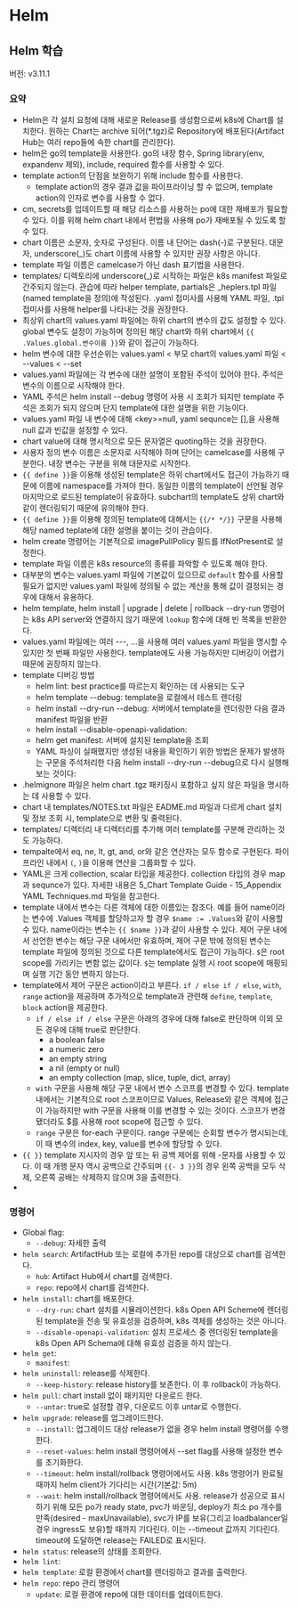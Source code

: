 # Helm
## Helm 학습
버전: v3.11.1
### 요약
- Helm은 각 설치 요청에 대해 새로운 Release를 생성함으로써 k8s에 Chart를 설치한다. 원하는 Chart는 archive 되어(*.tgz)로 Repository에 배포된다(Artifact Hub는 여러 repo들에 속한 chart를 관리한다).
- helm은 go의 template을 사용한다. go의 내장 함수, Spring library(env, expandenv 제외), include, required 함수를 사용할 수 있다.
- template action의 단점을 보완하기 위해 include 함수를 사용한다.
    - template action의 경우 결과 값을 파이프라이닝 할 수 없으며, template action의 인자로 변수를 사용할 수 없다.
- cm, secrets를 업데이트할 때 해당 리소스를 사용하는 po에 대한 재배포가 필요할 수 있다. 이를 위해 helm chart 내에서 편법을 사용해 po가 재배포될 수 있도록 할 수 있다.
- chart 이름은 소문자, 숫자로 구성된다. 이름 내 단어는 dash(-)로 구분된다. 대문자, underscore(_)도 chart 이름에 사용할 수 있지만 권장 사항은 아니다.
- template 파일 이름은 camelcase가 아닌 dash 표기법을 사용한다.
- templates/ 디렉토리에 underscore(_)로 시작하는 파일은 k8s manifest 파일로 간주되지 않는다. 관습에 따라 helper template, partials은 _heplers.tpl 파일(named template을 정의)에 작성된다. .yaml 접미사를 사용해 YAML 파일, .tpl 접미사를 사용해 helper를 나타내는 것을 권장한다.
- 최상위 chart의 values.yaml 파일에는 하위 chart의 변수의 값도 설정할 수 있다. global 변수도 설정이 가능하며 정의된 해당 chart와 하위 chart에서 `{{ .Values.global.변수이름 }}`와 같이 접근이 가능하다.
- helm 변수에 대한 우선순위는 values.yaml < 부모 chart의 values.yaml 파일 < --values < --set
- values.yaml 파일에는 각 변수에 대한 설명이 포함된 주석이 있어야 한다. 주석은 변수의 이름으로 시작해야 한다.
- YAML 주석은 helm install --debug 명령어 사용 시 조회가 되지만 template 주석은 조회가 되지 않으며 단지 template에 대한 설명을 위한 기능이다.
- values.yaml 파일 내 변수에 대해 \<key\>=null, yaml sequnce는 [],을 사용해 null 값과 빈값을 설정할 수 있다.
- chart value에 대해 명시적으로 모든 문자열은 quoting하는 것을 권장한다.
- 사용자 정의 변수 이름은 소문자로 시작해야 하며 단어는 camelcase를 사용해 구분한다. 내장 변수는 구분을 위해 대문자로 시작한다.
- `{{ define }}`을 이용해 생성된 template은 하위 chart에서도 접근이 가능하기 때문에 이름에 namespace를 가져야 한다. 동일한 이름의 template이 선언될 경우 마지막으로 로드된 template이 유효하다. subchart의 template도 상위 chart와 같이 렌더링되기 때문에 유의해야 한다.
- `{{ define }}`을 이용해 정의된 template에 대해서는 `{{/* */}}` 구문을 사용해 해당 named teplate에 대한 설명을 붙이는 것이 관습이다.
- helm create 명령어는 기본적으로 imagePullPolicy 필드를 IfNotPresent로 설정한다.
- template 파일 이름은 k8s resource의 종류를 파악할 수 있도록 해야 한다.
- 대부분의 변수는 values.yaml 파일에 기본값이 있으므로 `default` 함수를 사용할 필요가 없지만 values.yaml 파일에 정의될 수 없는 계산을 통해 값이 결정되는 경우에 대해서 유용하다.
- helm template, helm install | upgrade | delete | rollback --dry-run 명령어는 k8s API server와 연결하지 않기 때문에 `lookup` 함수에 대해 빈 목록을 반환한다.
- values.yaml 파일에는 여러 ---, ...을 사용해 여러 values.yaml 파일을 명시할 수 있지만 첫 번째 파일만 사용한다. template에도 사용 가능하지만 디버깅이 어렵기 때문에 권장하지 않는다.
- template 디버깅 방법
    - helm lint: best practice를 따르는지 확인하는 데 사용되는 도구
    - helm template --debug: template을 로컬에서 테스트 렌더링
    - helm install --dry-run --debug: 서버에서 template을 렌더링한 다음 결과 manifest 파일을 반환
    - helm install --disable-openapi-validation:
    - helm get manifest: 서버에 설치된 template을 조회
    - YAML 파싱이 실패했지만 생성된 내용을 확인하기 위한 방법은 문제가 발생하는 구문을 주석처리한 다음 helm install --dry-run --debug으로 다시 실행해보는 것이다:
- .helmignore 파일은 helm chart .tgz 패키징시 포함하고 싶지 않은 파일을 명시하는 데 사용할 수 있다.
- chart 내 templates/NOTES.txt 파일은 EADME.md 파일과 다르게 chart 설치 및 정보 조회 시, template으로 변환 및 줄력된다.
- templates/ 디렉터리 내 디렉터리를 추가해 여러 template를 구분해 관리하는 것도 가능하다.
- tempalte에서 eq, ne, lt, gt, and, or와 같은 연산자는 모두 함수로 구현된다. 파이프라인 내에서 `(`, `)`을 이용해 연산을 그룹화할 수 있다.
- YAML은 크게 collection, scalar 타입을 제공한다. collection 타입의 경우 map과 sequnce가 있다. 자세한 내용은 5_Chart Template Guide - 15_Appendix YAML Techniques.md 파일을 참고한다.
- template 내에서 변수는 다른 객체에 대한 이름있는 참조다. 예를 들어 name이라는 변수에 .Values 객체를 할당하고자 할 경우 `$name := .Values`와 같이 사용할 수 있다. name이라는 변수는 `{{ $name }}`과 같이 사용할 수 있다. 제어 구문 내에서 선언한 변수는 해당 구문 내에서만 유효하며, 제어 구문 밖에 정의된 변수는 template 파일에 정의된 것으로 다른 template에서도 접근이 가능하다. `$`은 root scope를 가리키는 변함 없는  값이다. `$`는 template 실행 시 root scope에 매핑되며 실행 기간 동안 변하지 않는다.
- template에서 제어 구문은 action이라고 부른다. `if / else if / else`, `with`, `range` action을 제공하며 추가적으로 template과 관련해 `define`, `template`, `block` action을 제공한다.
    - `if / else if / else` 구문은 아래의 경우에 대해 false로 판단하며 이외 모든 경우에 대해 true로 판단한다.
        - a boolean false
        - a numeric zero
        - an empty string
        - a nil (empty or null)
        - an empty collection (map, slice, tuple, dict, array)
    - `with` 구문을 사용해 해당 구문 내에서 변수 스코프를 변경할 수 있다. template 내에서는 기본적으로 root 스코프이므로 Values, Release와 같은 객체에 접근이 가능하지만 with 구문을 사용해 이를 변경할 수 있는 것이다. 스코프가 변경됐더라도 $를 사용해 root scope에 접근할 수 있다.
    - `range` 구문은 for-each 구문이다. range 구문에는 순회할 변수가 명시되는데, 이 때 변수의 index, key, value를 변수에 할당할 수 있다.
- `{{ }}` template 지시자의 경우 앞 또는 뒤  공백 제어를 위해 -문자를 사용할 수 있다. 이 때 개행 문자 역시 공백으로 간주되며 `{{- 3 }}`의 경우 왼쪽 공백을 모두 삭제, 오른쪽 공배는 삭제하지 않으며 3을 출력한다.
- 
    
### 명령어
- Global flag:
    - `--debug`: 자세한 출력
- `helm search`: ArtifactHub 또는 로컬에 추가된 repo를 대상으로 chart를 검색한다.
    - `hub`: Artifact Hub에서 chart를 검색한다.
    - `repo`: repo에서 chart를 검색한다.
- `helm install`: chart를 배포한다.
    - `--dry-run`: chart 설치를 시뮬레이션한다. k8s Open API Scheme에 렌더링된 template을 전송 및 유효성을 검증하며, k8s 객체를 생성하는 것은 아니다.
    - `--disable-openapi-validation`: 설치 프로세스 중 렌더링된 template을 k8s Open API Schema에 대해 유효성 검증을 하지 않는다.
- `helm get`:
    - `manifest`:
- `helm uninstall`: release를 삭제한다.
    - `--keep-history`: release history를 보존한다. 이 후 rollback이 가능하다.
- `helm pull`: chart install 없이 패키지만 다운로드 한다.
    - `--untar`: true로 설정할 경우, 다운로드 이후 untar로 수행한다.
- `helm upgrade`: release를 업그레이드한다.
    - `--install`: 업그레이드 대상 release가 없을 경우 helm install 명령어를 수행한다.
    - `--reset-values`: helm install 명령어에서 --set flag를 사용해 설정한 변수를 초기화한다.
    - `--timeout`: helm install/rollback 명령어에서도 사용. k8s 명령어가 완료될 때까지 helm client가 기다리는 시간(기본값: 5m)
    - `--wait`: helm install/rollback 명령어에서도 사용. release가 성공으로 표시하기 위해 모든 po가 ready state, pvc가 바운딩, deploy가 최소 po 개수를 만족(desired - maxUnavailable), svc가 IP를 보유(그리고 loadbalancer일 경우 ingress도 보유)할 때까지 기다린다. 이는 --timeout 값까지 기다린다. timeout에 도달하면 release는 FAILED로 표시된다.
- `helm status`: release의 상태를 조회한다.
- `helm lint`: 
- `helm template`: 로컬 환경에서 chart를 렌더링하고 결과를 출력한다.
- `helm repo`: repo 관리 명령어
    - `update`: 로컬 환경에 repo에 대한 데이터를 업데이트한다.